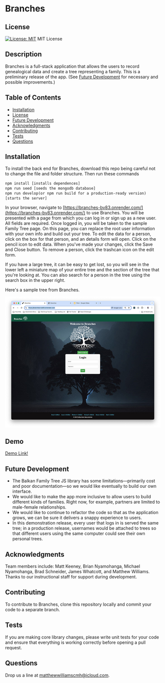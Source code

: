 # Branches

## License
[![License: MIT](https://img.shields.io/badge/License-MIT-yellow.svg)](https://opensource.org/licenses/MIT)
MIT License

## Description
Branches is a full-stack application that allows the users to record genealogical data and create a tree representing a family. This is a preliminary release of the app. (See [Future Development](#future-development) for necessary and possible improvements.)

## Table of Contents
- [Installation](#installation)
- [License](#license)
- [Future Development](#future-development)
- [Acknowledgments](#acknowledgments)
- [Contributing](#contributing)
- [Tests](#tests)
- [Questions](#questions)

## Installation
To install the back end for Branches, download this repo being careful not to change the file and folder structure. Then run these commands

    npm install [installs dependences]
    npm run seed [seeds the mongodb database]
    npm run develop(or npm run build for a production-ready version) [starts the server]

In your browser, navigate to [https://branches-bv83.onrender.com/](https://branches-bv83.onrender.com/) to use Branches. You will be presented with a page from which you can log in or sign up as a new user. All fields are required. Once logged in, you will be taken to the sample Family Tree page. On this page, you can replace the root user information with your own info and build out your tree. To edit the data for a person, click on the box for that person, and an details form will open. Click on the pencil icon to edit data. When you've made your changes, click the Save and Close button. To remove a person, click the trashcan icon on the edit form.

If you have a large tree, it can be easy to get lost, so you will see in the lower left a miniature map of your entire tree and the section of the tree that you're looking at. You can also search for a person in the tree using the search box in the upper right.

Here's a sample tree from Branches.

![image of a sample family tree in Branches](./assets/Branches.jpg)

## Demo
[Demo Link!](https://www.youtube.com/watch?v=6SB2SihRgyc&t=1s)

## Future Development
- The Balkan Family Tree JS library has some limitations—primarily cost and poor documentation—so we would like eventually to build our own interface.
- We would like to make the app more inclusive to allow users to build different kinds of families. Right now, for example, partners are limited to male-female relationships.
- We would like to continue to refactor the code so that as the application grows, we can be sure it delivers a snappy experience to users.
- In this demonstration release, every user that logs in is served the same tree; in a production release, usernames would be attached to trees so that different users using the same computer could see their own personal trees.

## Acknowledgments
Team members include: Matt Keeney, Brian Nyamohanga, Michael Nyamohanga, Brad Schneider, James Whatcott, and Matthew Williams. Thanks to our instructional staff for support during development.

## Contributing
To contribute to Branches, clone this repository locally and commit your code to a separate branch.

## Tests
If you are making core library changes, please write unit tests for your code and ensure that everything is working correctly before opening a pull request.

## Questions
Drop us a line at [matthewwilliamscmh@icloud.com](mailto:matthewwilliamscmh@icloud.com).
